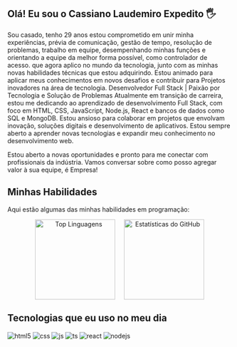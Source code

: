 ## Olá! Eu sou o Cassiano Laudemiro Expedito 🖐️

 Sou casado, tenho 29 anos estou comprometido em unir minha experiências, prévia de comunicação, gestão de tempo, resolução de problemas, trabalho em equipe, desempenhando minhas funções e orientando a equipe da melhor forma possível, como controlador de acesso. que agora aplico no mundo da tecnologia, junto com as minhas novas habilidades técnicas que estou adquirindo. Estou animado para aplicar meus conhecimentos em novos desafios e contribuir para Projetos inovadores na área de tecnologia. Desenvolvedor Full Stack | Paixão por Tecnologia e Solução de Problemas Atualmente em transição de carreira, estou me dedicando ao aprendizado de desenvolvimento Full Stack, com foco em HTML, CSS, JavaScript, Node.js, React e bancos de dados como SQL e MongoDB. Estou ansioso para colaborar em projetos que envolvam inovação, soluções digitais e desenvolvimento de aplicativos. Estou sempre aberto a aprender novas tecnologias e expandir meu conhecimento no desenvolvimento web.

Estou aberto a novas oportunidades e pronto para me conectar com profissionais da indústria. Vamos conversar sobre como posso agregar valor à sua equipe, é Empresa!


## Minhas Habilidades

Aqui estão algumas das minhas habilidades em programação:

<div align="center" style="display: flex; justify-content: center; gap: 20px;">
  <img height="180em" src="https://github-readme-stats.vercel.app/api/top-langs/?username=biancaalvess&layout=compact&langs_count=6&theme=tokyonight" alt="Top Linguagens"/>
  <img height="180em" src="https://github-readme-stats.vercel.app/api?username=biancaalvess&show_icons=true&theme=tokyonight" alt="Estatísticas do GitHub"/>
</div>

## Tecnologias que eu uso no meu dia

<div style="display: inline_block">
  <img align="center" alt="html5" src="https://img.shields.io/badge/HTML5-E34F26?style=for-the-badge&logo=html5&logoColor=white" />
  <img align="center" alt="css" src="https://img.shields.io/badge/CSS3-1572B6?style=for-the-badge&logo=css3&logoColor=white" />
  <img align="center" alt="js" src="https://img.shields.io/badge/JavaScript-F7DF1E?style=for-the-badge&logo=javascript&logoColor=black" />
  <img align="center" alt="ts" src="https://img.shields.io/badge/TypeScript-007ACC?style=for-the-badge&logo=typescript&logoColor=white" />
  <img align="center" alt="react" src="https://img.shields.io/badge/React-20232A?style=for-the-badge&logo=react&logoColor=61DAFB" />
  <img align="center" alt="nodejs" src="https://img.shields.io/badge/Node.js-43853D?style=for-the-badge&logo=node.js&logoColor=white" />
</div><br/>

